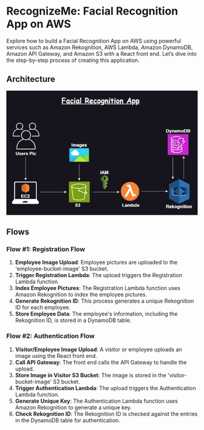<h1>RecognizeMe: Facial Recognition App on AWS</h1>

<p>Explore how to build a Facial Recognition App on AWS using powerful services such as Amazon Rekognition, AWS Lambda, Amazon DynamoDB, Amazon API Gateway, and Amazon S3 with a React front end. Let’s dive into the step-by-step process of creating this application.</p>

<h2>Architecture</h2>
<img src="architecture.jpg" alt="Architecture">

<h2>Flows</h2>

<h3>Flow #1: Registration Flow</h3>
<ol>
    <li><strong>Employee Image Upload</strong>: Employee pictures are uploaded to the 'employee-bucket-image' S3 bucket.</li>
    <li><strong>Trigger Registration Lambda</strong>: The upload triggers the Registration Lambda function.</li>
    <li><strong>Index Employee Pictures</strong>: The Registration Lambda function uses Amazon Rekognition to index the employee pictures.</li>
    <li><strong>Generate Rekognition ID</strong>: This process generates a unique Rekognition ID for each employee.</li>
    <li><strong>Store Employee Data</strong>: The employee's information, including the Rekognition ID, is stored in a DynamoDB table.</li>
</ol>

<h3>Flow #2: Authentication Flow</h3>
<ol>
    <li><strong>Visitor/Employee Image Upload</strong>: A visitor or employee uploads an image using the React front end.</li>
    <li><strong>Call API Gateway</strong>: The front end calls the API Gateway to handle the upload.</li>
    <li><strong>Store Image in Visitor S3 Bucket</strong>: The image is stored in the 'visitor-bucket-image' S3 bucket.</li>
    <li><strong>Trigger Authentication Lambda</strong>: The upload triggers the Authentication Lambda function.</li>
    <li><strong>Generate Unique Key</strong>: The Authentication Lambda function uses Amazon Rekognition to generate a unique key.</li>
    <li><strong>Check Rekognition ID</strong>: The Rekognition ID is checked against the entries in the DynamoDB table for authentication.</li>
</ol>
